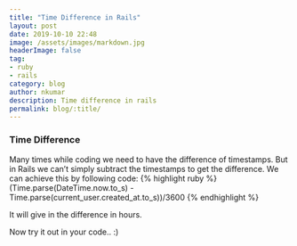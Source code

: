 ```yaml
---
title: "Time Difference in Rails"
layout: post
date: 2019-10-10 22:48
image: /assets/images/markdown.jpg
headerImage: false
tag:
- ruby
- rails
category: blog
author: nkumar
description: Time difference in rails
permalink: blog/:title/
---
```

### Time Difference
Many times while coding we need to have the difference of timestamps. But in Rails we can’t simply subtract the timestamps to get the difference.
We can achieve this by following code:
{% highlight ruby %}
(Time.parse(DateTime.now.to_s) - Time.parse(current_user.created_at.to_s))/3600
{% endhighlight %}

It will give in the difference in hours.  <br/>

Now try it out in your code..  :)
